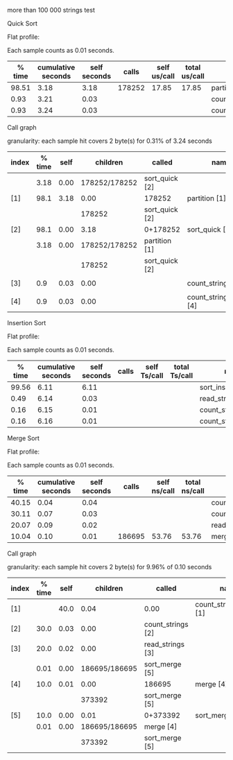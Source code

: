 more than 100 000 strings test

Quick Sort

Flat  profile:


Each sample counts as 0.01 seconds.

  % time | cumulative seconds | self seconds | calls | self us/call | total us/call | name 
------ | ------ | ------ | ------ | ------ | ------ | ------ 
 98.51 |  3.18 |  3.18 |  178252 |  17.85 |  17.85 |  partition 
 0.93 |  3.21 |  0.03 |  |  |  |  count_strings 
 0.93 |  3.24 |  0.03 |  |  |  |  count_strings_length 


Call graph


granularity: each sample hit covers 2 byte(s) for 0.31% of 3.24 seconds


 index | % time | self | children | called | name 
------ | ------ | ------ | ------ | ------ | ------ 
 |  | 3.18  |  0.00 |  178252/178252 |  sort_quick  [2]
 [1] |  98.1 |  3.18 |  0.00 |  178252 |  partition  [1]
 |  |  |  |  178252 |  sort_quick  [2]
 [2] |  98.1 |  0.00 |  3.18 |  0+178252 |  sort_quick  [2]
 |  |  3.18 |  0.00 |  178252/178252 |  partition  [1]
 |  |  |  |  178252 |  sort_quick  [2]
 |  |  |  |  |  <spontaneous>  
 [3] | 0.9 |  0.03 |  0.00 | | count_strings  [3]
 |  |  |  |  |  <spontaneous>  
 [4] |  0.9 |  0.03 |  0.00 |  |count_strings_length  [4]
 
 
 Insertion Sort
 
 Flat  profile:


Each sample counts as 0.01 seconds.

  % time | cumulative seconds | self seconds | calls | self Ts/call | total Ts/call | name 
------ | ------ | ------ | ------ | ------ | ------ | ------ 
 99.56 |  6.11 |  6.11 |  |  |  |  sort_insertion 
 0.49 |  6.14 |  0.03 |  |  |  |  read_strings 
 0.16 |  6.15 |  0.01 |  |  |  |  count_strings 
 0.16 |  6.16 |  0.01 |  |  |  |  count_strings_length 
 
 
 Merge Sort
 
 Flat  profile:


Each sample counts as 0.01 seconds.

  % time | cumulative seconds | self seconds | calls | self ns/call | total ns/call | name 
------ | ------ | ------ | ------ | ------ | ------ | ------ 
 40.15 |  0.04 |  0.04 |  |  |  |  count_strings_length 
 30.11 |  0.07 |  0.03 |  |  |  |  count_strings 
 20.07 |  0.09 |  0.02 |  |  |  |  read_strings 
 10.04 |  0.10 |  0.01 |  186695 |  53.76 |  53.76 |  merge 


Call graph


granularity: each sample hit covers 2 byte(s) for 9.96% of 0.10 seconds


 index | % time | self | children | called | name <spontaneous> 
------ | ------ | ------ | ------ | ------ | ------ 
 [1] |  |  40.0 |  0.04 |  0.00 |  count_strings_length  [1]
 [2]  |  30.0 |  0.03 |  0.00 |  count_strings  [2]
 [3]  |  20.0 |  0.02 |  0.00 |  read_strings  [3]
 |  |  0.01 |  0.00 |  186695/186695 |  sort_merge  [5]
 [4] |  10.0 |  0.01 |  0.00 |  186695 |  merge  [4]
 |  |  |  |  373392 |  sort_merge  [5]
 [5] |  10.0 |  0.00 |  0.01 |  0+373392 |  sort_merge  [5]
 |  |  0.01 |  0.00 |  186695/186695 |  merge  [4]
 |  |  |  |  373392 |  sort_merge  [5]



